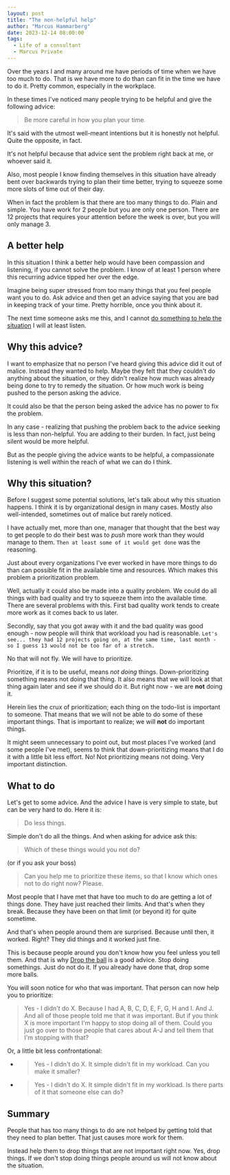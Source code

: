 ```yaml
---
layout: post
title: "The non-helpful help"
author: "Marcus Hammarberg"
date: 2023-12-14 08:00:00
tags:
  - Life of a consultant
  - Marcus Private
---
```


Over the years I and many around me have periods of time when we have too much to do. That is we have more to do than can fit in the time we have to do it. Pretty common, especially in the workplace.

In these times I've noticed many people trying to be helpful and give the following advice:

> Be more careful in how you plan your time.

It's said with the utmost well-meant intentions but it is honestly not helpful. Quite the opposite, in fact.

<!-- excerpt-end -->

It's not helpful because that advice sent the problem right back at me, or whoever said it.

Also, most people I know finding themselves in this situation have already bent over backwards trying to plan their time better, trying to squeeze some more slots of time out of their day.

When in fact the problem is that there are too many things to do. Plain and simple. You have work for 2 people but you are only one person. There are 12 projects that requires your attention before the week is over, but you will only manage 3.

## A better help

In this situation I think a better help would have been compassion and listening, if you cannot solve the problem. I know of at least 1 person where this recurring advice tipped her over the edge.

Imagine being super stressed from too many things that you feel people want you to do. Ask advice and then get an advice saying that you are bad in keeping track of your time. Pretty horrible, once you think about it.

The next time someone asks me this, and I cannot [do something to help the situation](#what-to-do) I will at least listen.

## Why this advice?

I want to emphasize that no person I've heard giving this advice did it out of malice. Instead they wanted to help. Maybe they felt that they couldn't do anything about the situation, or they didn't realize how much was already being done to try to remedy the situation. Or how much work is being pushed to the person asking the advice.

It could also be that the person being asked the advice has no power to fix the problem.

In any case - realizing that pushing the problem back to the advice seeking is less than non-helpful. You are adding to their burden. In fact, just being silent would be more helpful.

But as the people giving the advice wants to be helpful, a compassionate listening is well within the reach of what we can do I think.

## Why this situation?

Before I suggest some potential solutions, let's talk about why this situation happens. I think it is by organizational design in many cases. Mostly also well-intended, sometimes out of malice but rarely noticed.

I have actually met, more than one, manager that thought that the best way to get people to do their best was to _push_ more work than they would manage to them. `Then at least some of it would get done` was the reasoning.

Just about every organizations I've ever worked in have more things to do than can possible fit in the available time and resources. Which makes this problem a prioritization problem.

Well, actually it could also be made into a quality problem. We could do all things with bad quality and try to squeeze them into the available time. There are several problems with this. First bad quality work tends to create more work as it comes back to us later.

Secondly, say that you got away with it and the bad quality was good enough - now people will think that workload you had is reasonable. `Let's see... they had 12 projects going on, at the same time, last month - so I guess 13 would not be too far of a stretch.`

No that will not fly. We will have to prioritize.

Prioritize, if it is to be useful, means _not doing_ things. Down-prioritizing something means not doing that thing. It also means that we will look at that thing again later and see if we should do it. But right now - we are **not** doing it.

Herein lies the crux of prioritization; each thing on the todo-list is important to someone. That means that we will not be able to do some of these important things. That is important to realize; we will **not** do important things.

It might seem unnecessary to point out, but most places I've worked (and some people I've met), seems to think that down-prioritizing means that I do it with a little bit less effort. No! Not prioritizing means not doing. Very important distinction.

## What to do

Let's get to some advice. And the advice I have is very simple to state, but can be very hard to do. Here it is:

> Do less things.

Simple don't do all the things. And when asking for advice ask this:

> Which of these things would you not do?

(or if you ask your boss)

> Can you help me to prioritize these items, so that I know which ones not to do right now? Please.

Most people that I have met that have too much to do are getting a lot of things done. They have just reached their limits. And that's when they break. Because they have been on that limit (or beyond it) for quite sometime.

And that's when people around them are surprised. Because until then, it worked. Right? They did things and it worked just fine.

This is because people around you don't know how you feel unless you tell them. And that is why [Drop the ball](https://www.amazon.com/Drop-Ball-Achieving-More-Doing/dp/1250071739) is a good advice. Stop doing somethings. Just do not do it. If you already have done that, drop some more balls.

You will soon notice for who that was important. That person can now help you to prioritize:

> Yes - I didn't do X. Because I had A, B, C, D, E, F, G, H and I. And J. And all of those people told me that it was important. But if you think X is more important I'm happy to stop doing all of them. Could you just go over to those people that cares about A-J and tell them that I'm stopping with that?

Or, a little bit less confrontational:

- > Yes - I didn't do X. It simple didn't fit in my workload. Can you make it smaller?
- > Yes - I didn't do X. It simple didn't fit in my workload. Is there parts of it that someone else can do?

## Summary

People that has too many things to do are not helped by getting told that they need to plan better. That just causes more work for them.

Instead help them to drop things that are not important right now. Yes, drop things. If we don't stop doing things people around us will not know about the situation.
